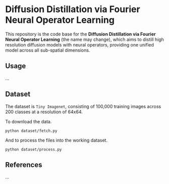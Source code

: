 # Diffusion Distillation via Fourier Neural Operator Learning

This repository is the code base for the **Diffusion Distillation via Fourier Neural Operator Learning** (the name may change), which aims to distill high resolution diffusion models with neural operators, providing one unified model across all sub-spatial dimensions.


## Usage
...





## Dataset
The dataset is `Tiny Imagenet`, consisting of 100,000 training images across 200 classes at a resolution of 64x64.

To download the data.
```
python dataset/fetch.py
```

And to process the files into the working dataset.
```
python dataset/process.py
```


## References
...